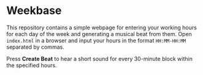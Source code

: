 # Weekbase

This repository contains a simple webpage for entering your working hours for each day of the week and generating a musical beat from them. Open `index.html` in a browser and input your hours in the format `HH:MM-HH:MM` separated by commas.

Press **Create Beat** to hear a short sound for every 30-minute block within the specified hours.
